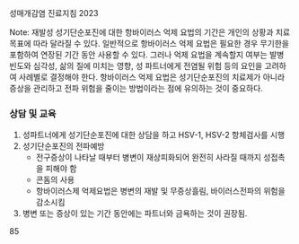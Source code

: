 성매개감염 진료지침 2023

Note: 재발성 성기단순포진에 대한 항바이러스 억제 요법의 기간은 개인의 상황과 치료 목표에 따라 달라질 수 있다. 일반적으로 항바이러스 억제 요법은 필요한 경우 무기한을 포함하여 연장된 기간 동안 사용할 수 있다. 그러나 억제 요법을 계속할지 여부는 발병 빈도와 심각성, 삶의 질에 미치는 영향, 성 파트너에게 전염될 위험 등의 요인을 고려하여 사례별로 결정해야 한다. 항바이러스 억제 요법은 성기단순포진의 치료제가 아니라 증상을 관리하고 전파 위험을 줄이는 방법이라는 점에 유의하는 것이 중요하다.

### 상담 및 교육

1.  성파트너에게 성기단순포진에 대한 상담을 하고 HSV-1, HSV-2 항체검사를 시행
2.  성기단순포진의 전파예방
    -   전구증상이 나타날 때부터 병변이 재상피화되어 완전히 사라질 때까지 성접촉을 피해야 함
    -   콘돔의 사용
    -   항바이러스제 억제요법은 병변의 재발 및 무증상흘림, 바이러스전파의 위험을 감소시킴
3.  병변 또는 증상이 있는 기간 동안에는 파트너와 금욕하는 것이 권장됨.

<PAGE>85